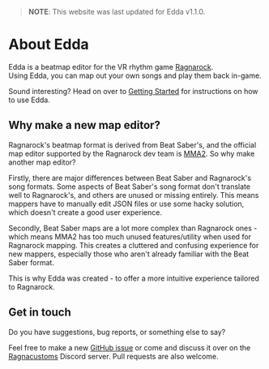 ---
---

> **NOTE**: This website was last updated for Edda v1.1.0.

# About Edda
Edda is a beatmap editor for the VR rhythm game [Ragnarock](https://store.steampowered.com/app/1345820/Ragnarock/).  
Using Edda, you can map out your own songs and play them back in-game.

Sound interesting? Head on over to [Getting Started](getting-started) for instructions on how to use Edda.

## Why make a new map editor?
Ragnarock's beatmap format is derived from Beat Saber's, and the official map editor supported by the Ragnarock dev team is [MMA2](https://git.bsmg.dev/Top_Cat/MediocreMapAssistant2). So why make another map editor?  

Firstly, there are major differences between Beat Saber and Ragnarock's song formats. Some aspects of Beat Saber's song format don't translate well to Ragnarock's, and others are unused or missing entirely. This means mappers have to manually edit JSON files or use some hacky solution, which doesn't create a good user experience.

Secondly, Beat Saber maps are a lot more complex than Ragnarock ones - which means MMA2 has too much unused features/utility when used for Ragnarock mapping. This creates a cluttered and confusing experience for new mappers, especially those who aren't already familiar with the Beat Saber format.  
  
This is why Edda was created - to offer a more intuitive experience tailored to Ragnarock.     

## Get in touch
Do you have suggestions, bug reports, or something else to say?  

Feel free to make a new [GitHub issue](https://github.com/PKBeam/Edda/issues) or come and discuss it over on the [Ragnacustoms](https://ragnacustoms.com) Discord server. Pull requests are also welcome.
